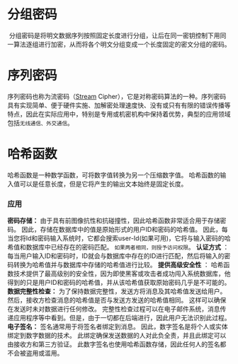 
# 分组密码
 分组密码是将明文数据序列按照固定长度进行分组，让后在同一密钥控制下用同一算法逐组进行加密，从而将各个明文分组变成一个长度固定的密文分组的密码。

# 序列密码
序列密码也称为流密码（[Stream](https://so.csdn.net/so/search?q=Stream&spm=1001.2101.3001.7020) Cipher），它是对称密码算法的一种。序列密码具有实现简单、便于硬件实施、加解密处理速度快、没有或只有有限的错误传播等特点，因此在实际应用中，特别是专用或机密机构中保持着优势，典型的应用领域包括`无线通信、外交通信`。

# 哈希函数
哈希函数是一种数学函数，可将数字值转换为另一个压缩数字值。 哈希函数的输入值可以是任意长度，但是它将产生的输出文本始终是固定长度。
### 应用
**密码存储：**
由于具有前图像抗性和抗碰撞性，因此哈希函数非常适合用于存储密码。
因此，存储在数据库中的值是原始形式的用户ID和密码的哈希值。 因此，每当您将Id和密码输入系统时，它都会搜索user-Id(如果可用)，它将与输入密码的哈希值和数据库中已经存在的密码匹配。 `如果两者相同，则授予访问权限`。
**认证方式** ：
每当用户输入ID和密码时，ID就会与数据库中存在的ID进行匹配，然后将输入的密码转换为哈希值并与数据库中存储的哈希值进行比较。
**提供高级安全性** ：
哈希函数技术提供了最高级别的安全性，因为即使黑客或攻击者成功闯入系统数据库，他得到的只是用户ID和密码的哈希值，并从该哈希值获取原始密码几乎是不可能的。
**数据完整性检查：**
为了保持数据完整性，发送方将消息及其哈希值发送给用户。 然后，接收方检查消息的哈希值是否与发送方发送的哈希值相同。 这样可以确保在发送时未对数据进行任何修改。 完整性检查过程可以在电子邮件系统，消息传递应用程序等中看到。但是，由于一切都在后端进行，因此用户无法识别此过程。
**电子签名：**
签名通常用于将签名者绑定到消息。 因此，数字签名是将个人或实体绑定到数字数据的技术。 此绑定确保发送数据的人对此负全责，并且此绑定可以由接收方和第三方验证。 此数字签名也使用哈希函数存储，因此任何人的签名都不会被盗用或滥用。

